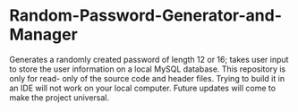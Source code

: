 # Random-Password-Generator-and-Manager
Generates a randomly created password of length 12 or 16; takes user input to store the user information on a local MySQL database.
This repository is only for read- only of the source code and header files. Trying to build it in an IDE will not work on your local computer. Future updates will come to make the project universal. 
